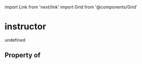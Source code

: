 import Link from 'next/link'
import Grid from '@components/Grid'

# instructor

undefined

## Property of



